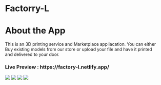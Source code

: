 # Factorry-L


<h1> About the App </h1>

 <p> This is an 3D printing service and Marketplace appliacation. You can either Buy existing models from our store or upload your file and have it printed and delivered to your door.
 </p>






 <h3> Live Preview :  https://factory-l.netlify.app/ </h3>
 
 
   <img src="https://i.ibb.co/PtWLLn9/factory-l-scr1.jpg" />
  <img src="https://i.ibb.co/tQMcCXd/factory-l-scr2.jpg" />
   <img src="https://i.ibb.co/QCh15nq/factory-l-scr3.jpg" />
      <img src=https://i.ibb.co/C8dvqjZ/mobile-1.jpg" />

   









